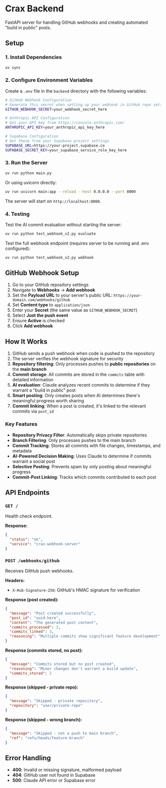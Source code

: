 # Crax Backend

FastAPI server for handling GitHub webhooks and creating automated "build in public" posts.

## Setup

### 1. Install Dependencies

```bash
uv sync
```

### 2. Configure Environment Variables

Create a `.env` file in the `backend` directory with the following variables:

```bash
# GitHub Webhook Configuration
# Generate this secret when setting up your webhook in GitHub repo settings
GITHUB_WEBHOOK_SECRET=your_webhook_secret_here

# Anthropic API Configuration
# Get your API key from https://console.anthropic.com/
ANTHROPIC_API_KEY=your_anthropic_api_key_here

# Supabase Configuration
# Get these from your Supabase project settings
SUPABASE_URL=https://your-project.supabase.co
SUPABASE_SECRET_KEY=your_supabase_service_role_key_here
```

### 3. Run the Server

```bash
uv run python main.py
```

Or using uvicorn directly:

```bash
uv run uvicorn main:app --reload --host 0.0.0.0 --port 8000
```

The server will start on `http://localhost:8000`.

### 4. Testing

Test the AI commit evaluation without starting the server:

```bash
uv run python test_webhook_v2.py evaluate
```

Test the full webhook endpoint (requires server to be running and .env configured):

```bash
uv run python test_webhook_v2.py webhook
```

## GitHub Webhook Setup

1. Go to your GitHub repository settings
2. Navigate to **Webhooks** → **Add webhook**
3. Set the **Payload URL** to your server's public URL: `https://your-domain.com/webhooks/github`
4. Set **Content type** to `application/json`
5. Enter your **Secret** (the same value as `GITHUB_WEBHOOK_SECRET`)
6. Select **Just the push event**
7. Ensure **Active** is checked
8. Click **Add webhook**

## How It Works

1. GitHub sends a push webhook when code is pushed to the repository
2. The server verifies the webhook signature for security
3. **Repository filtering**: Only processes pushes to **public repositories** on the **main branch**
4. **Commit storage**: All commits are stored in the `commits` table with detailed information
5. **AI evaluation**: Claude analyzes recent commits to determine if they warrant a "build in public" post
6. **Smart posting**: Only creates posts when AI determines there's meaningful progress worth sharing
7. **Commit linking**: When a post is created, it's linked to the relevant commits via `post_id`

### Key Features

- **Repository Privacy Filter**: Automatically skips private repositories
- **Branch Filtering**: Only processes pushes to the main branch
- **Commit Tracking**: Stores all commits with file changes, timestamps, and metadata
- **AI-Powered Decision Making**: Uses Claude to determine if commits warrant a social post
- **Selective Posting**: Prevents spam by only posting about meaningful progress
- **Commit-Post Linking**: Tracks which commits contributed to each post

## API Endpoints

### `GET /`
Health check endpoint.

**Response:**
```json
{
  "status": "ok",
  "service": "crax-webhook-server"
}
```

### `POST /webhooks/github`
Receives GitHub push webhooks.

**Headers:**
- `X-Hub-Signature-256`: GitHub's HMAC signature for verification

**Response (post created):**
```json
{
  "message": "Post created successfully",
  "post_id": "uuid-here",
  "content": "The generated post content",
  "commits_processed": 3,
  "commits_linked": 3,
  "reasoning": "Multiple commits show significant feature development"
}
```

**Response (commits stored, no post):**
```json
{
  "message": "Commits stored but no post created",
  "reasoning": "Minor changes don't warrant a build update",
  "commits_stored": 2
}
```

**Response (skipped - private repo):**
```json
{
  "message": "Skipped - private repository",
  "repository": "user/private-repo"
}
```

**Response (skipped - wrong branch):**
```json
{
  "message": "Skipped - not a push to main branch",
  "ref": "refs/heads/feature-branch"
}
```

## Error Handling

- **400**: Invalid or missing signature, malformed payload
- **404**: GitHub user not found in Supabase
- **500**: Claude API error or Supabase error

